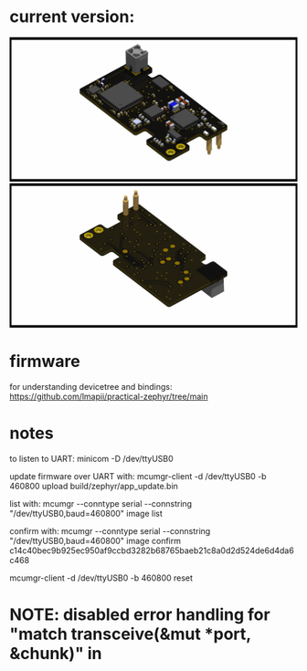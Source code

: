 # current version:

![board_render_front](full_body_tracker/daemon_full_body_tracker_front.png)
![board_render_back](full_body_tracker/daemon_full_body_tracker_back.png)

# firmware
for understanding devicetree and bindings: https://github.com/lmapii/practical-zephyr/tree/main

# notes
to listen to UART: 
minicom -D /dev/ttyUSB0

update firmware over UART with: 
mcumgr-client -d /dev/ttyUSB0 -b 460800 upload build/zephyr/app_update.bin

list with:
mcumgr --conntype serial --connstring "/dev/ttyUSB0,baud=460800" image list

confirm with:
mcumgr --conntype serial --connstring "/dev/ttyUSB0,baud=460800" image confirm c14c40bec9b925ec950af9ccbd3282b68765baeb21c8a0d2d524de6d4da6c468

mcumgr-client -d /dev/ttyUSB0 -b 460800 reset

# NOTE: disabled error handling for "match transceive(&mut *port, &chunk)" in 
